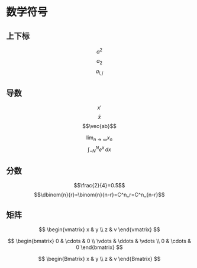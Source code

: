 
# 数学符号

## 上下标

$$a^2$$
$$a_2$$
$$a_{i,j}$$


## 导数

$$x'$$
$$\dot{x}$$
$$\vec{ab}$$

$$\lim_{n \to \infty}x_n$$
$$\int_{-N}^{N} e^x\, dx$$

## 分数

$$\frac{2}{4}=0.5$$
$$\dbinom{n}{r}=\binom{n}{n-r}=C^n_r=C^n_{n-r}$$

## 矩阵

$$
\begin{vmatrix}
x & y \\
z & v
\end{vmatrix}
$$


$$
\begin{bmatrix}
0      & \cdots & 0      \\
\vdots & \ddots & \vdots \\
0      & \cdots & 0
\end{bmatrix}
$$


$$
\begin{Bmatrix}
x & y \\
z & v
\end{Bmatrix}
$$
